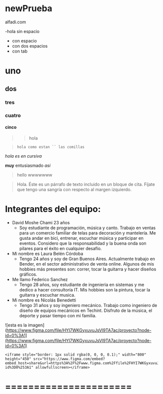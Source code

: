 # newPrueba
alfadi.com

-hola sin espacio
- con espacio
 - con dos espacios
  - con tab
  
# uno
## dos
### tres
### cuatro
#### cinco

> > hola

> ``` hola como estan `` las comillas ```

*hola es en cursiva*

**muy** entusiasmado *asi*

> hello wwwwwww

> Hola. Éste es un párrafo de texto incluido en un bloque de cita. Fíjate que tengo una sangría con respecto al margen izquierdo.

Integrantes del equipo:
======================
- David Moshe Chami 23 años
  - Soy estudiante de programación, música y canto. Trabajo en ventas para un comercio familiar de telas para decoración y mantelería. Me gusta andar en bici, entrenar, escuchar música y participar en eventos. Considero que la responsabilidad y la buena onda son pilares para el éxito en cualquier desafío.
- Mi nombre es Laura Belén Córdoba
  - Tengo 24 años y soy de Gran Buenos Aires. Actualmente trabajo en Bender, en el sector administrativo de venta online. Algunos de mis hobbies más presentes son: correr, tocar la guitarra y hacer diseños gráficos.
- Me llamo Federico Sanchez
  - Tengo 28 años, soy estudiante de ingenieria en sistemas y me dedico a hacer consultoría IT. Mis hobbies son la pintura, tocar la guitarra y escuchar musica.
- Mi nombre es Nicolás Benedetti
  - Tengo 31 años y soy ingeniero mecánico. Trabajo como ingeniero de diseño de equipos mecánicos en Techint. Disfruto de la música, el deporte y pasar tiempo con mi familia.

![esta es la imagen](https://www.figma.com/file/HYI7WKGyxuvuJsVl9TA7ac/proyecto?node-id=0%3A1](https://www.figma.com/file/HYI7WKGyxuvuJsVl9TA7ac/proyecto?node-id=0%3A1)

```
<iframe style="border: 1px solid rgba(0, 0, 0, 0.1);" width="800" height="450" src="https://www.figma.com/embed?embed_host=share&url=https%3A%2F%2Fwww.figma.com%2Ffile%2FHYI7WKGyxuvuJsVl9TA7ac%2Fproyecto%3Fnode-id%3D0%253A1" allowfullscreen></iframe>
```


======================
======================
